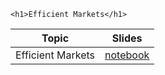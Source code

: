 
~~~
<h1>Efficient Markets</h1>
~~~

Topic | Slides
:-----: | :--------:
Efficient Markets    | [notebook](../lecture13_noSol_pluto)
<!--  -->

